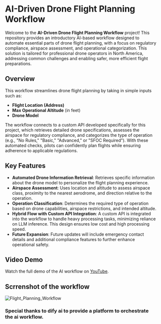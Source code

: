 # AI-Driven Drone Flight Planning Workflow

Welcome to the **AI-Driven Drone Flight Planning Workflow** project! This repository provides an introductory AI-based workflow designed to automate essential parts of drone flight planning, with a focus on regulatory compliance, airspace assessment, and operational categorization. This solution is tailored for professional drone operators in North America, addressing common challenges and enabling safer, more efficient flight preparations.

## Overview

This workflow streamlines drone flight planning by taking in simple inputs such as:
- **Flight Location (Address)**
- **Max Operational Altitude** (in feet)
- **Drone Model**

The workflow connects to a custom API developed specifically for this project, which retrieves detailed drone specifications, assesses the airspace for regulatory compliance, and categorizes the type of operation (e.g., "No Rules," "Basic," "Advanced," or "SFOC Required"). With these automated checks, pilots can confidently plan flights while ensuring adherence to applicable regulations.

## Key Features

- **Automated Drone Information Retrieval**: Retrieves specific information about the drone model to personalize the flight planning experience.
- **Airspace Assessment**: Uses location and altitude to assess airspace class, proximity to the nearest aerodrome, and direction relative to the operation.
- **Operation Classification**: Determines the required type of operation based on drone capabilities, airspace restrictions, and intended altitude.
- **Hybrid Flow with Custom API Integration**: A custom API is integrated into the workflow to handle heavy processing tasks, minimizing reliance on LLM inference. This design ensures low cost and high processing speed.
- **Future Expansion**: Future updates will include emergency contact details and additional compliance features to further enhance operational safety.

## Video Demo

Watch the full demo of the AI workflow on [YouTube](https://youtu.be/xjShxkWGHo0?si=fVhvWqqdcqYLCelF).

## Scrrenshot of the workflow

![Flight_Planning_Workflow](https://github.com/user-attachments/assets/c6048923-1caf-45e3-97ac-7775db4b8c09)

 
### Special thanks to dify ai to provide a platform to orchestrate the ai workflow.
